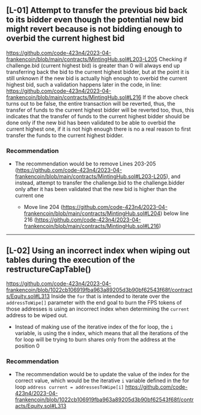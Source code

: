 ## [L-01] Attempt to transfer the previous bid back to its bidder even though the potential new bid might revert because is not bidding enough to overbid the current highest bid

https://github.com/code-423n4/2023-04-frankencoin/blob/main/contracts/MintingHub.sol#L203-L205
Checking if challenge.bid (current highest bid) is greater than 0 will always end up transferring back the bid to the current highest bidder, but at the point it is still unknown if the new bid is actually high enough to overbid the current highest bid, such a validation happens later in the code, in line:
https://github.com/code-423n4/2023-04-frankencoin/blob/main/contracts/MintingHub.sol#L216
If the above check turns out to be false, the entire transaction will be reverted, thus, the transfer of funds to the current highest bidder will be reverted too, thus, this indicates that the transfer of funds to the current highest bidder should be done only if the new bid has been validated to be able to overbid the current highest one, if it is not high enough there is no a real reason to first transfer the funds to the current highest bidder.

### Recommendation
- The recommendation would be to remove Lines 203-205 (https://github.com/code-423n4/2023-04-frankencoin/blob/main/contracts/MintingHub.sol#L203-L205), and instead, attempt to transfer the challenge.bid to the challenge.bidder only after it has been validated that the new bid is higher than the current one

   - Move line 204 (https://github.com/code-423n4/2023-04-frankencoin/blob/main/contracts/MintingHub.sol#L204)  below line 216 (https://github.com/code-423n4/2023-04-frankencoin/blob/main/contracts/MintingHub.sol#L216)

---
## [L-02] Using an incorrect index when wiping out tables during the execution of the restructureCapTable()

https://github.com/code-423n4/2023-04-frankencoin/blob/1022cb106919fba963a89205d3b90bf62543f68f/contracts/Equity.sol#L313
Inside the `for` that is intended to iterate over the `addressToWipe[]` parameter with the end goal to burn the FPS tokens of those addresses is using an incorrect index when determining the `current` address to be wiped out.
- Instead of making use of the iterative index of the for loop, the `i` variable, is using the `0` index, which means that all the iterations of the for loop will be trying to burn shares only from the address at the position 0

### Recommendation
- The recommendation would be to update the value of the index for the correct value, which would be the iterative `i` variable defined in the for loop
`address current = addressesToWipe[i]`
https://github.com/code-423n4/2023-04-frankencoin/blob/1022cb106919fba963a89205d3b90bf62543f68f/contracts/Equity.sol#L313